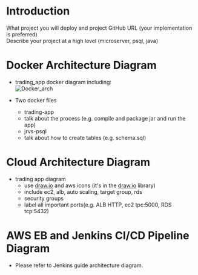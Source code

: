 # Introduction  
What project you will deploy and project GitHub URL (your implementation is preferred)  
Describe your project at a high level (microserver, psql, java)  
  
# Docker Architecture Diagram  
- trading_app docker diagram including:  
![Docker_arch](https://user-images.githubusercontent.com/51926543/62839892-773e5700-bc5f-11e9-9830-577b6c7328d9.png)

  
- Two docker files  
  - trading-app  
   - talk about the process (e.g. compile and package jar and run the app)  
  - jrvs-psql  
   - talk about how to create tables (e.g. schema.sql)  
  
# Cloud Architecture Diagram  
- trading app diagram  
  - use [draw.io](http://draw.io/) and aws icons (it's in the [draw.io](http://draw.io/) library)  
  - include ec2, alb, auto scaling, target group, rds  
  - security groups  
  - label all important ports(e.g. ALB HTTP, ec2 tpc:5000, RDS tcp:5432)  
    
# AWS EB and Jenkins CI/CD Pipeline Diagram  
- Please refer to Jenkins guide architecture diagram.
<!--stackedit_data:
eyJoaXN0b3J5IjpbLTQzNjUxMjc3LC0xMDgxOTYzMTY5XX0=
-->